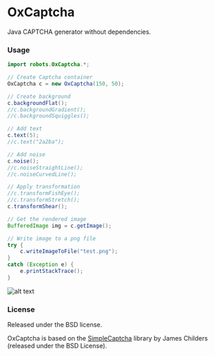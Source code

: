 # OxCaptcha
Java CAPTCHA generator without dependencies.

### Usage

```java
import robots.OxCaptcha.*;

// Create Captcha container
OxCaptcha c = new OxCaptcha(150, 50);

// Create background
c.backgroundFlat();
//c.backgroundGradient();
//c.backgroundSquiggles();

// Add text
c.text(5);
//c.text("2a2ba");

// Add noise
c.noise();
//c.noiseStraightLine();
//c.noiseCurvedLine();

// Apply transformation
//c.transformFishEye();
//c.transformStretch();
c.transformShear();

// Get the rendered image
BufferedImage img = c.getImage();

// Write image to a png file
try {
    c.writeImageToFile("test.png");
}
catch (Exception e) {
    e.printStackTrace();
}
```

![alt text](https://raw.githubusercontent.com/gbaydin/OxCaptcha/master/test.png "")

### License

Released under the BSD license.

OxCaptcha is based on the [SimpleCaptcha](http://simplecaptcha.sourceforge.net/) library by James Childers (released under the BSD License).
